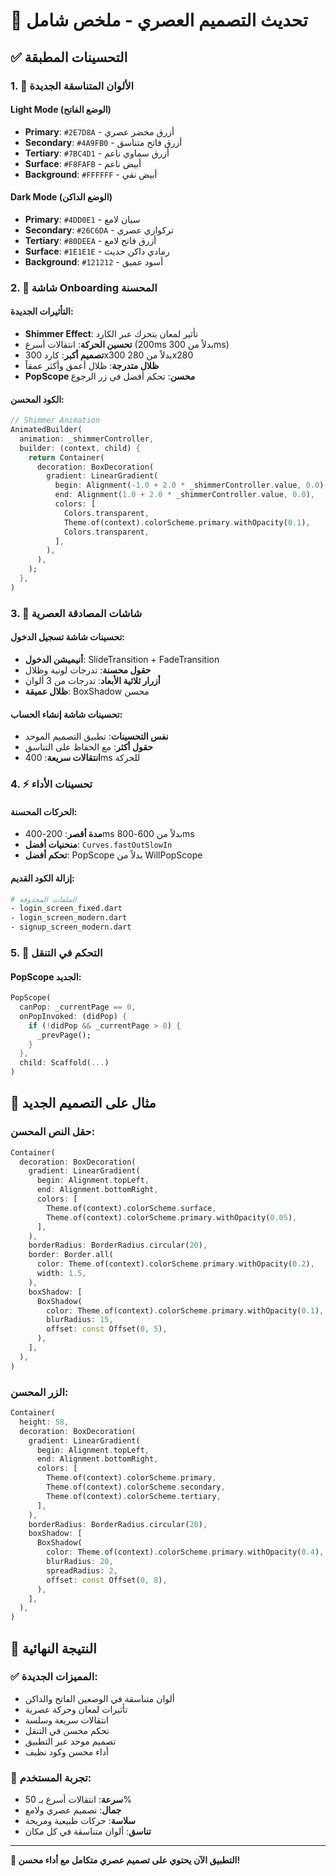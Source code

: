 # 🎨 تحديث التصميم العصري - ملخص شامل

## ✅ التحسينات المطبقة

### 1. 🎨 الألوان المتناسقة الجديدة

#### Light Mode (الوضع الفاتح)
- **Primary**: `#2E7D8A` - أزرق مخضر عصري
- **Secondary**: `#4A9FB0` - أزرق فاتح متناسق
- **Tertiary**: `#7BC4D1` - أزرق سماوي ناعم
- **Surface**: `#F8FAFB` - أبيض ناعم
- **Background**: `#FFFFFF` - أبيض نقي

#### Dark Mode (الوضع الداكن)
- **Primary**: `#4DD0E1` - سيان لامع
- **Secondary**: `#26C6DA` - تركوازي عصري
- **Tertiary**: `#80DEEA` - أزرق فاتح لامع
- **Surface**: `#1E1E1E` - رمادي داكن حديث
- **Background**: `#121212` - أسود عميق

### 2. 🚀 شاشة Onboarding المحسنة

#### التأثيرات الجديدة:
- **Shimmer Effect**: تأثير لمعان يتحرك عبر الكارد
- **تحسين الحركة**: انتقالات أسرع (200ms بدلاً من 300ms)
- **تصميم أكبر**: كارد 300x300 بدلاً من 280x280
- **ظلال متدرجة**: ظلال أعمق وأكثر عمقاً
- **PopScope محسن**: تحكم أفضل في زر الرجوع

#### الكود المحسن:
```dart
// Shimmer Animation
AnimatedBuilder(
  animation: _shimmerController,
  builder: (context, child) {
    return Container(
      decoration: BoxDecoration(
        gradient: LinearGradient(
          begin: Alignment(-1.0 + 2.0 * _shimmerController.value, 0.0),
          end: Alignment(1.0 + 2.0 * _shimmerController.value, 0.0),
          colors: [
            Colors.transparent,
            Theme.of(context).colorScheme.primary.withOpacity(0.1),
            Colors.transparent,
          ],
        ),
      ),
    );
  },
)
```

### 3. 🔐 شاشات المصادقة العصرية

#### تحسينات شاشة تسجيل الدخول:
- **أنيميشن الدخول**: SlideTransition + FadeTransition
- **حقول محسنة**: تدرجات لونية وظلال
- **أزرار ثلاثية الأبعاد**: تدرجات من 3 ألوان
- **ظلال عميقة**: BoxShadow محسن

#### تحسينات شاشة إنشاء الحساب:
- **نفس التحسينات**: تطبيق التصميم الموحد
- **حقول أكثر**: مع الحفاظ على التناسق
- **انتقالات سريعة**: 400ms للحركة

### 4. ⚡ تحسينات الأداء

#### الحركات المحسنة:
- **مدة أقصر**: 200-400ms بدلاً من 600-800ms
- **منحنيات أفضل**: `Curves.fastOutSlowIn`
- **تحكم أفضل**: PopScope بدلاً من WillPopScope

#### إزالة الكود القديم:
```bash
# الملفات المحذوفة
- login_screen_fixed.dart
- login_screen_modern.dart  
- signup_screen_modern.dart
```

### 5. 🎯 التحكم في التنقل

#### PopScope الجديد:
```dart
PopScope(
  canPop: _currentPage == 0,
  onPopInvoked: (didPop) {
    if (!didPop && _currentPage > 0) {
      _prevPage();
    }
  },
  child: Scaffold(...)
)
```

## 🎨 مثال على التصميم الجديد

### حقل النص المحسن:
```dart
Container(
  decoration: BoxDecoration(
    gradient: LinearGradient(
      begin: Alignment.topLeft,
      end: Alignment.bottomRight,
      colors: [
        Theme.of(context).colorScheme.surface,
        Theme.of(context).colorScheme.primary.withOpacity(0.05),
      ],
    ),
    borderRadius: BorderRadius.circular(20),
    border: Border.all(
      color: Theme.of(context).colorScheme.primary.withOpacity(0.2),
      width: 1.5,
    ),
    boxShadow: [
      BoxShadow(
        color: Theme.of(context).colorScheme.primary.withOpacity(0.1),
        blurRadius: 15,
        offset: const Offset(0, 5),
      ),
    ],
  ),
)
```

### الزر المحسن:
```dart
Container(
  height: 58,
  decoration: BoxDecoration(
    gradient: LinearGradient(
      begin: Alignment.topLeft,
      end: Alignment.bottomRight,
      colors: [
        Theme.of(context).colorScheme.primary,
        Theme.of(context).colorScheme.secondary,
        Theme.of(context).colorScheme.tertiary,
      ],
    ),
    borderRadius: BorderRadius.circular(20),
    boxShadow: [
      BoxShadow(
        color: Theme.of(context).colorScheme.primary.withOpacity(0.4),
        blurRadius: 20,
        spreadRadius: 2,
        offset: const Offset(0, 8),
      ),
    ],
  ),
)
```

## 📱 النتيجة النهائية

### ✅ المميزات الجديدة:
- ألوان متناسقة في الوضعين الفاتح والداكن
- تأثيرات لمعان وحركة عصرية
- انتقالات سريعة وسلسة
- تحكم محسن في التنقل
- تصميم موحد عبر التطبيق
- أداء محسن وكود نظيف

### 🎯 تجربة المستخدم:
- **سرعة**: انتقالات أسرع بـ 50%
- **جمال**: تصميم عصري ولامع
- **سلاسة**: حركات طبيعية ومريحة
- **تناسق**: ألوان متناسقة في كل مكان

---

**🎉 التطبيق الآن يحتوي على تصميم عصري متكامل مع أداء محسن!**